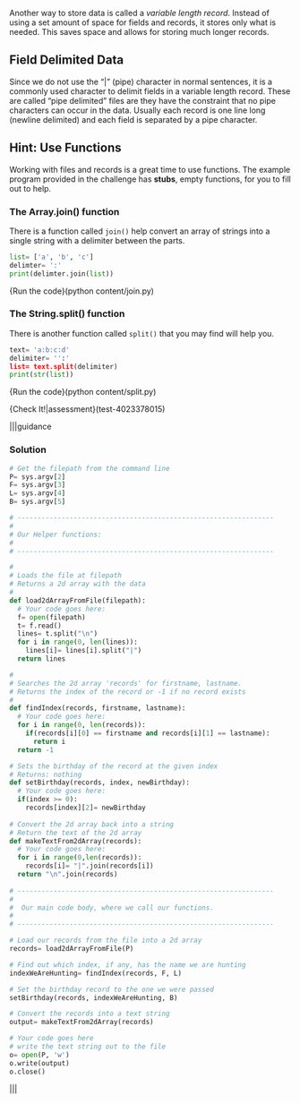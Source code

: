 Another way to store data is called a *variable length record*. Instead of using a set amount of space for fields and records, it stores only what is needed. This saves space and allows for storing much longer records.

Field Delimited Data
----
Since we do not use the “|” (pipe) character in normal sentences, it is a commonly used character to delimit fields in a variable length record. These are called “pipe delimited” files are they have the constraint that no pipe characters can occur in the data. Usually each record is one line long (newline delimited) and each field is separated by a pipe character.

Hint: Use Functions
----
Working with files and records is a great time to use functions. The example program provided in the challenge has **stubs**, empty functions, for you to fill out to help.


### The Array.join() function
There is a function called `join()` help convert an array of strings into a single string with a delimiter between the parts.

```python
list= ['a', 'b', 'c']
delimter= ':'
print(delimter.join(list))
```
{Run the code}(python content/join.py)

### The String.split() function
There is another function called `split()` that you may find will help you. 

```python
text= 'a:b:c:d'
delimiter= '':'
list= text.split(delimiter)
print(str(list))
```
{Run the code}(python content/split.py)



{Check It!|assessment}(test-4023378015)


|||guidance
### Solution
```python
# Get the filepath from the command line
P= sys.argv[2] 
F= sys.argv[3]
L= sys.argv[4]
B= sys.argv[5]

# ----------------------------------------------------------------
# 
# Our Helper functions:
# 
# ----------------------------------------------------------------

#
# Loads the file at filepath 
# Returns a 2d array with the data
# 
def load2dArrayFromFile(filepath):
  # Your code goes here:
  f= open(filepath)
  t= f.read()
  lines= t.split("\n")
  for i in range(0, len(lines)):
    lines[i]= lines[i].split("|")
  return lines

#
# Searches the 2d array 'records' for firstname, lastname.
# Returns the index of the record or -1 if no record exists
# 
def findIndex(records, firstname, lastname):
  # Your code goes here:
  for i in range(0, len(records)):
    if(records[i][0] == firstname and records[i][1] == lastname):
      return i
  return -1

# Sets the birthday of the record at the given index
# Returns: nothing
def setBirthday(records, index, newBirthday):
  # Your code goes here:
  if(index >= 0):
    records[index][2]= newBirthday
  
# Convert the 2d array back into a string
# Return the text of the 2d array
def makeTextFrom2dArray(records):
  # Your code goes here:
  for i in range(0,len(records)):
    records[i]= "|".join(records[i])
  return "\n".join(records)    
  
# ----------------------------------------------------------------
# 
#  Our main code body, where we call our functions.
#  
# ----------------------------------------------------------------

# Load our records from the file into a 2d array
records= load2dArrayFromFile(P)

# Find out which index, if any, has the name we are hunting
indexWeAreHunting= findIndex(records, F, L)

# Set the birthday record to the one we were passed
setBirthday(records, indexWeAreHunting, B)

# Convert the records into a text string
output= makeTextFrom2dArray(records)

# Your code goes here
# write the text string out to the file
o= open(P, 'w')
o.write(output)
o.close()


```
|||